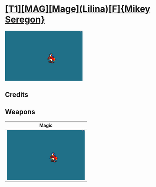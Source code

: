 # [\[T1\]\[MAG\]\[Mage\]\(Lilina\)\[F\]{Mikey Seregon}](./%5BT1%5D%5BMAG%5D%5BMage%5D(Lilina)%5BF%5D%7BMikey%20Seregon%7D)

<img src="./6.%20Magic/Magic_000.png" alt="[T1][MAG][Mage](Lilina)[F]{Mikey Seregon} standing" />

## Credits



## Weapons


|Magic |
|  :---: |
| <img alt="Magic animation" src="./6.%20Magic/Magic.gif" /> |

